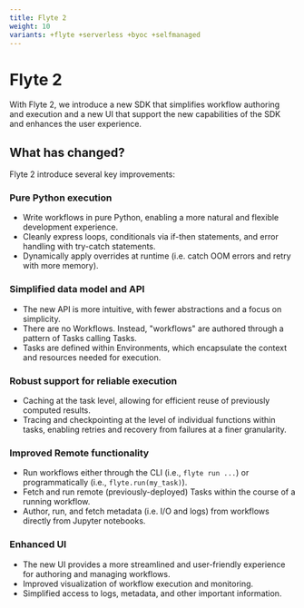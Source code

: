 ```yaml
---
title: Flyte 2
weight: 10
variants: +flyte +serverless +byoc +selfmanaged
---
```


# Flyte 2

With Flyte 2, we introduce a new SDK that simplifies workflow authoring and execution and a new UI that support the new capabilities of the SDK and enhances the user experience.

## What has changed?

Flyte 2 introduce several key improvements:

### Pure Python execution

* Write workflows in pure Python, enabling a more natural and flexible development experience.
* Cleanly express loops, conditionals via if-then statements, and error handling with try-catch statements.
* Dynamically apply overrides at runtime (i.e. catch OOM errors and retry with more memory).

### Simplified data model and API

* The new API is more intuitive, with fewer abstractions and a focus on simplicity.
* There are no Workflows. Instead, "workflows" are authored through a pattern of Tasks calling Tasks.
* Tasks are defined within Environments, which encapsulate the context and resources needed for execution.

### Robust support for reliable execution

* Caching at the task level, allowing for efficient reuse of previously computed results.
* Tracing and checkpointing at the level of individual functions within tasks,
  enabling retries and recovery from failures at a finer granularity.

### Improved Remote functionality

* Run workflows either through the CLI (i.e., `flyte run ...`) or programmatically (i.e., `flyte.run(my_task)`).
* Fetch and run remote (previously-deployed) Tasks within the course of a running workflow.
* Author, run, and fetch metadata (i.e. I/O and logs) from workflows directly from Jupyter notebooks.

### Enhanced UI

* The new UI provides a more streamlined and user-friendly experience for authoring and managing workflows.
* Improved visualization of workflow execution and monitoring.
* Simplified access to logs, metadata, and other important information.